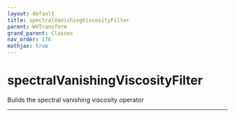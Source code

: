 ```yaml
---
layout: default
title: spectralVanishingViscosityFilter
parent: WVTransform
grand_parent: Classes
nav_order: 176
mathjax: true
---
```


#  spectralVanishingViscosityFilter

Builds the spectral vanishing viscosity operator


---

